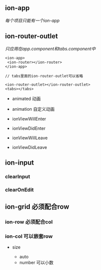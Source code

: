 ## ion-app

*每个项目只能有一个ion-app*

## ion-router-outlet 

*只应用在app.component和tabs.component中*

```
<ion-app>
 <ion-router></ion-router>
</ion-app>
```

```
// tabs里面的ion-router-outlet可以省略

<ion-router-outlet></ion-router-outlet>
<tabs></tabs>
```

* animated 动画

* animation 自定义动画

* ionViewWillEnter

* ionViewDidEnter

* ionViewWillLeave

* ionViewDidLeave




## ion-input

### clearInput

### clearOnEdit

## ion-grid 必须配合row

### ion-row 必须配合col

### ion-col 可以嵌套row

* size

  * auto
  * number 可以小数
